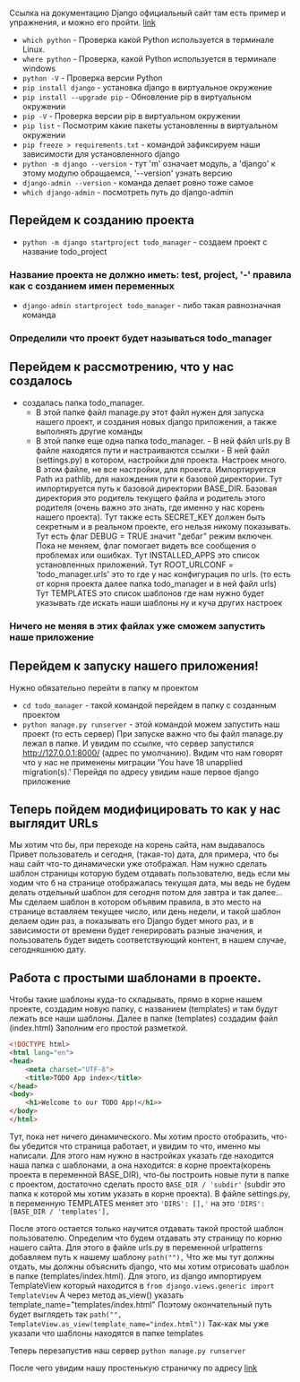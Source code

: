 Ссылка на документацию Django официальный сайт там есть
пример и упражнения, и можно его пройти.
[link](https://docs.djangoproject.com/en/5.1/)
 
- `which python` - Проверка какой Python используется в терминале Linux.
- `where python` - Проверка, какой Python используется в терминале windows
- `python -V` - Проверка версии Python 
- `pip install django` - установка django в виртуальное окружение
- `pip install --upgrade pip` - Обновление pip в виртуальном окружении
- `pip -V` - Проверка версии pip в виртуальном окружении
- `pip list` - Посмотрим какие пакеты установленны в виртуальном окружении
- `pip freeze > requirements.txt` - командой зафиксируем наши зависимости для установленного django
- `python -m django --version` - тут 'm' означает модуль, а 'django' к этому модулю обращаемся, '--version' узнать версию
- `django-admin --version` - команда делает ровно тоже самое
- `which django-admin` - посмотреть путь до django-admin


## Перейдем к созданию проекта
- `python -m django startproject todo_manager` - создаем проект с название todo_project
### Название проекта не должно иметь: test, project, '-' правила как с созданием имен переменных
- `django-admin startproject todo_manager` - либо такая равнозначная команда
### Определили что проект будет называться todo_manager


## Перейдем к рассмотрению, что у нас создалось
- создалась папка todo_manager. 
  - В этой папке файл manage.py этот файл нужен для запуска нашего проект, и создания новых django приложения, а также выполнять другие команды
  - В этой папке еще одна папка todo_manager. 
        - В ней файл urls.py В файле находятся пути и настраиваются ссылки
        - В ней файл (settings.py) в котором, настройки для проекта. Настроек много. В этом файле, не все настройки, для проекта.
            Импортируется Path из pathlib, для нахождения пути к базовой директории.
            Тут импортируется путь к базовой директории BASE_DIR. Базовая директория это родитель текущего файла и родитель этого родителя (очень важно это знать, где именно у нас корень нашего проекта).
            Тут также есть SECRET_KEY должен быть секретным и в реальном проекте, его нельзя никому показывать.
            Тут есть флаг DEBUG = TRUE значит "дебаг" режим включен. Пока не меняем, флаг помогает видеть все сообщения о проблемах или ошибках.
            Тут INSTALLED_APPS это список установленных приложений.
            Тут ROOT_URLCONF = 'todo_manager.urls' это то где у нас конфигурация по urls. (то есть от корня проекта далее папка todo_manager и в ней файл urls)
            Тут TEMPLATES это список шаблонов где нам нужно будет указывать где искать наши шаблоны
            ну и куча других настроек
  
### Ничего не меняя в этих файлах уже сможем запустить наше приложение

## Перейдем к запуску нашего приложения!
Нужно обязательно перейти в папку м проектом
- `cd todo_manager` - такой командой перейдем в папку с созданным проектом
- `python manage.py runserver` - этой командой можем запустить наш проект (то есть сервер)
При запуске важно что бы файл manage.py лежал в папке.
И увидим по ссылке, что сервер запустился http://127.0.0.1:8000/ (адрес по умолчанию).
Видим что нам говорят что у нас не применены миграции 
'You have 18 unapplied migration(s).'
Перейдя по адресу увидим наше первое django приложение


## Теперь пойдем модифицировать то как у нас выглядит URLs
Мы хотим что бы, при переходе на корень сайта, нам выдавалось
Привет пользователь и сегодня, (такая-то) дата, для примера, что бы наш
сайт что-то динамически уже отображал.
Нам нужно сделать шаблон страницы которую будем отдавать пользователю, ведь если мы ходим
что б на странице отображалась текущая дата, мы ведь не будем делать отдельный шаблон для
сегодня потом для завтра и так далее... Мы сделаем шаблон в котором объявим правила, 
в это место на странице вставляем текущее число, или день недели, и такой шаблон делаем
один раз, а показывать его Django будет много раз, и в зависимости от времени будет генерировать 
разные значения, и пользователь будет видеть соответствующий контент, в нашем случае, сегодняшнюю дату.

## Работа с простыми шаблонами в проекте.
Чтобы такие шаблоны куда-то складывать, прямо в корне нашем проекте, создадим новую папку,
с названием (templates) и там будут лежать все наши шаблоны.
Далее в папке (templates) создадим файл (index.html)
Заполним его простой разметкой.
```html
<!DOCTYPE html>
<html lang="en">
<head>
    <meta charset="UTF-8">
    <title>TODO App index</title>
</head>
<body>
    <h1>Welcome to our TODO App!</h1>>
</body>
</html>
```
Тут, пока нет ничего динамического. Мы хотим просто отобразить, что-бы убедится что страница работает,
и увидим то что, именно мы написали.
Для этого нам нужно в настройках указать где находится наша папка с шаблонами, а она находится:
в корне проекта(корень проекта в переменной BASE_DIR), что-бы построить новые пути в папке с проектом,
достаточно сделать просто `BASE_DIR / 'subdir'` (subdir это папка к которой мы хотим указать в корне проекта).
В файле settings.py, в переменную TEMPLATES меняет это `'DIRS': [],'` на это `'DIRS': [BASE_DIR / 'templates'],`

После этого остается только научится отдавать такой простой шаблон пользователю.
Определим что будем отдавать эту страницу по корню нашего сайта. 
Для этого в файле urls.py в переменной urlpatterns добавляем путь к нашему шаблону
`path(""),`
Что же мы тут должны отдать, мы должны объяснить django, что мы хотим отрисовать 
шаблон в папке (templates/index.html).
Для этого, из django импортируем TemplateView который находится в
`from django.views.generic import TemplateView`
А через метод as_view() указать template_name="templates/index.html"
Поэтому окончательный путь будет выглядеть так
`path("", TemplateView.as_view(template_name="index.html"))`
Так-как мы уже указали что шаблоны находятся в папке templates

Теперь перезапустив наш сервер
`python manage.py runserver`

После чего увидим нашу простенькую страничку по адресу 
[link](http://127.0.0.1:8000)








